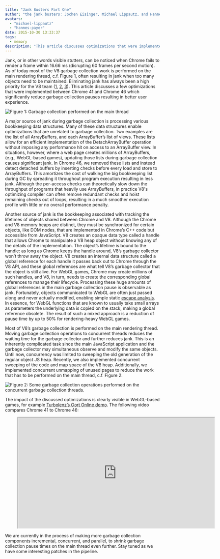 ```yaml
---
title: "Jank Busters Part One"
author: "the jank busters: Jochen Eisinger, Michael Lippautz, and Hannes Payer"
avatars:
  - "michael-lippautz"
  - "hannes-payer"
date: 2015-10-30 13:33:37
tags:
  - memory
description: "This article discusses optimizations that were implemented between Chrome 41 and Chrome 46 which significantly reduce garbage collection pauses, resulting in better user experience."
---
```

Jank, or in other words visible stutters, can be noticed when Chrome fails to render a frame within 16.66 ms (disrupting 60 frames per second motion). As of today most of the V8 garbage collection work is performed on the main rendering thread, c.f. Figure 1, often resulting in jank when too many objects need to be maintained. Eliminating jank has always been a high priority for the V8 team ([1](https://blog.chromium.org/2011/11/game-changer-for-interactive.html), [2](https://www.youtube.com/watch?v=3vPOlGRH6zk), [3](/blog/free-garbage-collection)). This article discusses a few optimizations that were implemented between Chrome 41 and Chrome 46 which significantly reduce garbage collection pauses resulting in better user experience.

<!--truncate-->
![Figure 1: Garbage collection performed on the main thread](/_img/jank-busters/gc-main-thread.png)

A major source of jank during garbage collection is processing various bookkeeping data structures. Many of these data structures enable optimizations that are unrelated to garbage collection. Two examples are the list of all ArrayBuffers, and each ArrayBuffer’s list of views. These lists allow for an efficient implementation of the DetachArrayBuffer operation without imposing any performance hit on access to an ArrayBuffer view. In situations, however, where a web page creates millions of ArrayBuffers, (e.g., WebGL-based games), updating those lists during garbage collection causes significant jank. In Chrome 46, we removed these lists and instead detect detached buffers by inserting checks before every load and store to ArrayBuffers. This amortizes the cost of walking the big bookkeeping list during GC by spreading it throughout program execution resulting in less jank. Although the per-access checks can theoretically slow down the throughput of programs that heavily use ArrayBuffers, in practice V8's optimizing compiler can often remove redundant checks and hoist remaining checks out of loops, resulting in a much smoother execution profile with little or no overall performance penalty.

Another source of jank is the bookkeeping associated with tracking the lifetimes of objects shared between Chrome and V8. Although the Chrome and V8 memory heaps are distinct, they must be synchronized for certain objects, like DOM nodes, that are implemented in Chrome’s C++ code but accessible from JavaScript. V8 creates an opaque data type called a handle that allows Chrome to manipulate a V8 heap object without knowing any of the details of the implementation. The object’s lifetime is bound to the handle: as long as Chrome keeps the handle around, V8’s garbage collector won’t throw away the object. V8 creates an internal data structure called a global reference for each handle it passes back out to Chrome through the V8 API, and these global references are what tell V8’s garbage collector that the object is still alive. For WebGL games, Chrome may create millions of such handles, and V8, in turn, needs to create the corresponding global references to manage their lifecycle. Processing these huge amounts of global references in the main garbage collection pause is observable as jank. Fortunately, objects communicated to WebGL are often just passed along and never actually modified, enabling simple static [escape analysis](https://en.wikipedia.org/wiki/Escape_analysis). In essence, for WebGL functions that are known to usually take small arrays as parameters the underlying data is copied on the stack, making a global reference obsolete. The result of such a mixed approach is a reduction of pause time by up to 50% for rendering-heavy WebGL games.

Most of V8’s garbage collection is performed on the main rendering thread. Moving garbage collection operations to concurrent threads reduces the waiting time for the garbage collector and further reduces jank. This is an inherently complicated task since the main JavaScript application and the garbage collector may simultaneous observe and modify the same objects. Until now, concurrency was limited to sweeping the old generation of the regular object JS heap. Recently, we also implemented concurrent sweeping of the code and map space of the V8 heap. Additionally, we implemented concurrent unmapping of unused pages to reduce the work that has to be performed on the main thread, c.f. Figure 2.

![Figure 2: Some garbage collection operations performed on the concurrent garbage collection threads.](/_img/jank-busters/gc-concurrent-threads.png)

The impact of the discussed optimizations is clearly visible in WebGL-based games, for example [Turbolenz’s Oort Online demo](http://oortonline.gl/). The following video compares Chrome 41 to Chrome 46:

<figure>
  <div class="video video-16:9">
    <iframe src="https://www.youtube.com/embed/PgrCJpbTs9I" width="640" height="360" loading="lazy"></iframe>
  </div>
</figure>

We are currently in the process of making more garbage collection components incremental, concurrent, and parallel, to shrink garbage collection pause times on the main thread even further. Stay tuned as we have some interesting patches in the pipeline.
